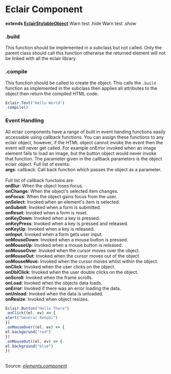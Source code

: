 # Eclair Component
__extends [EclairStylableObject](https://github.com/SamGarlick/Eclair/tree/main/src/style/style.js)__
Warn test .hide
Warn test .show
### .build
This function should be implemented in a subclass but not called. Only the parent class should call this function otherwise the returned element will not be linked with all the eclair library.
### .compile
This function should be called to create the object. This calls the `.build` function as implemented in the subclass then applies all attributes to the object then return the compiled HTML code.
```javascript
Eclair.Text("Hello World")
.compile()
```
### Event Handling
All eclair components have a range of built in event handing functions easily accessable using callback functions. You can assign these functions to any eclair object, however, if the HTML object cannot invoke the event then the event will never get called. For example onError invoked when an image element fails to load an image, but the button object would never invoke that function. The parameter given in the callback parameters is the object eclair object. Full list of events:
<br/>**args**: callback: Call back function which passes the object as a parameter.
<br/><br/>Full list of callback functoins are:
<br/>**onBlur**: When the object loses focus.
<br/>**onChange**: When the object's selected item changes.
<br/>**onFocus**: When the object gains focus from the user.
<br/>**onSelect**: Invoked when an element's item is selected.
<br/>**onSubmit**: Invoked when a form is submitted.
<br/>**onReset**: Invoked when a form is reset.
<br/>**onKeyDown**: Invoked when a key is pressed.
<br/>**onKeyPress**: Invoked when a key is pressed and released.
<br/>**onKeyUp**: Invoked when a key is released.
<br/>**onInput**: Invoked when a form gets user input.
<br/>**onMouseDown**: Invoked when a mouse button is pressed.
<br/>**onMouseUp**: Invoked when a mouse button is released.
<br/>**onMouseOver**: Invoked when the cursor moves over the object.
<br/>**onMouseOut**: Invoked when the cursor moves out of the object.
<br/>**onMouseMove**: Invoked when the cursor moves whlist within the object.
<br/>**onClick**: Invoked when the user clicks on the object.
<br/>**onDblClick**: Invoked when the user double clicks on the object.
<br/>**onScroll**: Invoked when the frame scrolls.
<br/>**onLoad**: Invoked when the objects data loads.
<br/>**onError**: Invoked if there was an error loading the data.
<br/>**onUnload**: Invoked when the data is unloaded.
<br/>**onResize**: Invoked when object resizes.
```javascript
Eclair.Button("Hello There")
.onClick((el, ev) => {
alert("General Kenobi")
})
.onMouseOver((el, ev) => {
el.backgorund("red")
})
.onMouseOut((el, ev) => {
el.background("blue")
})
```
<br/>Source: [_elements.component_](https://github.com/SamGarlick/Eclair/tree/main/src/elements/component.js)